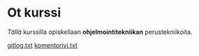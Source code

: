 # Ot kurssi

*Tällä* kurssilla opiskellaan **ohjelmointitekniikan** perustekniikoita.

[gitlog.txt](https://github.com/lxhelmer/ot-harjoitus/blob/main/gitlog.txt)
[komentorivi.txt](https://github.com/lxhelmer/ot-harjoitus/blob/main/komentorivi.txt)
